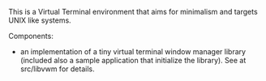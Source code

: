 This is a Virtual Terminal environment that aims for minimalism and targets UNIX like systems.

Components:

  - an implementation of a tiny virtual terminal window manager library (included also a sample
    application that initialize the library). See at src/libvwm for details.
